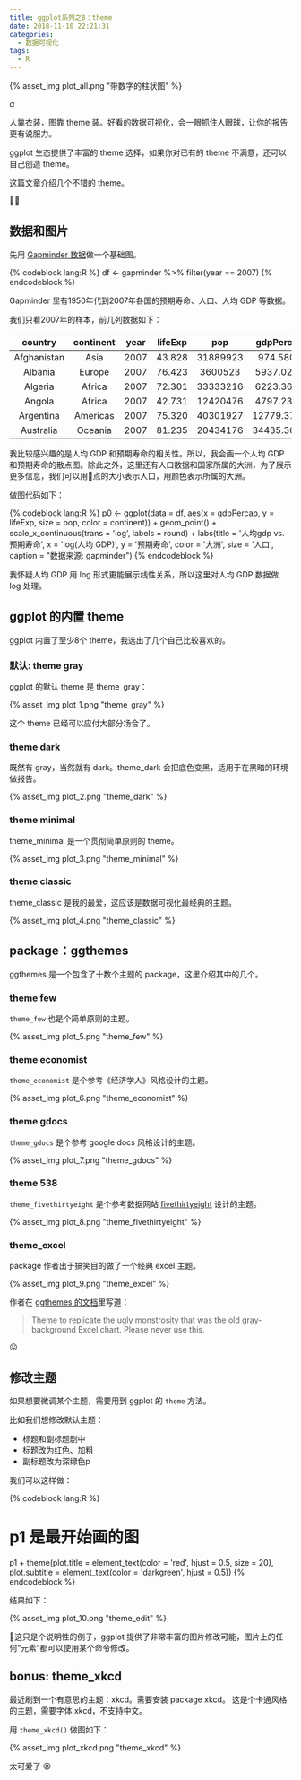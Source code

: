 ```yaml
---
title: ggplot系列之8：theme
date: 2018-11-10 22:21:31
categories:
  - 数据可视化
tags:
  - R
---
```


{% asset_img plot_all.png "带数字的柱状图" %}

$\alpha$

人靠衣装，图靠 theme 装。好看的数据可视化，会一眼抓住人眼球，让你的报告更有说服力。

ggplot 生态提供了丰富的 theme 选择，如果你对已有的 theme 不满意，还可以自己创造 theme。

这篇文章介绍几个不错的 theme。

<!-- more -->

## 数据和图片

先用 [Gapminder 数据](https://www.rdocumentation.org/packages/gapminder/versions/0.3.0)做一个基础图。

{% codeblock lang:R %}
df <- gapminder %>%
  filter(year == 2007)
{% endcodeblock %}

Gapminder 里有1950年代到2007年各国的预期寿命、人口、人均 GDP 等数据。

我们只看2007年的样本，前几列数据如下：

|   country   | continent | year | lifeExp |   pop    | gdpPercap  |
|:-----------:|:---------:|:----:|:-------:|:--------:|:----------:|
| Afghanistan |   Asia    | 2007 | 43.828  | 31889923 |  974.5803  |
|   Albania   |  Europe   | 2007 | 76.423  | 3600523  | 5937.0295  |
|   Algeria   |  Africa   | 2007 | 72.301  | 33333216 | 6223.3675  |
|   Angola    |  Africa   | 2007 | 42.731  | 12420476 | 4797.2313  |
|  Argentina  | Americas  | 2007 | 75.320  | 40301927 | 12779.3796 |
|  Australia  |  Oceania  | 2007 | 81.235  | 20434176 | 34435.3674 |

我比较感兴趣的是人均 GDP 和预期寿命的相关性。所以，我会画一个人均 GDP 和预期寿命的散点图。除此之外，这里还有人口数据和国家所属的大洲，为了展示更多信息，我们可以用点的大小表示人口，用颜色表示所属的大洲。

做图代码如下：

{% codeblock lang:R %}
p0 <- ggplot(data = df, 
             aes(x = gdpPercap, 
                 y = lifeExp, 
                 size = pop,
                 color = continent)) + 
  geom_point() +
  scale_x_continuous(trans = 'log',
                     labels = round) +
  labs(title = '人均gdp vs. 预期寿命',
       x = 'log(人均 GDP)',
       y = '预期寿命',
       color = '大洲',
       size = '人口',
       caption = "数据来源: gapminder")
{% endcodeblock %}

我怀疑人均 GDP 用 log 形式更能展示线性关系，所以这里对人均 GDP 数据做 log 处理。

## ggplot 的内置 theme

ggplot 内置了至少8个 theme，我选出了几个自己比较喜欢的。

### 默认: theme gray

ggplot 的默认 theme 是 theme_gray：

{% asset_img plot_1.png "theme_gray" %}

这个 theme 已经可以应付大部分场合了。

### theme dark

既然有 gray，当然就有 dark。theme_dark 会把底色变黑，适用于在黑暗的环境做报告。

{% asset_img plot_2.png "theme_dark" %}

### theme minimal

theme_minimal 是一个贯彻简单原则的 theme。

{% asset_img plot_3.png "theme_minimal" %}

### theme classic

theme_classic 是我的最爱，这应该是数据可视化最经典的主题。

{% asset_img plot_4.png "theme_classic" %}


## package：ggthemes

ggthemes 是一个包含了十数个主题的 package，这里介绍其中的几个。

### theme few

`theme_few` 也是个简单原则的主题。

{% asset_img plot_5.png "theme_few" %}


### theme economist
`theme_economist` 是个参考《经济学人》风格设计的主题。

{% asset_img plot_6.png "theme_economist" %}

### theme gdocs
`theme_gdocs` 是个参考 google docs 风格设计的主题。

{% asset_img plot_7.png "theme_gdocs" %}

### theme 538
`theme_fivethirtyeight` 是个参考数据网站 [fivethirtyeight](https://fivethirtyeight.com/) 设计的主题。

{% asset_img plot_8.png "theme_fivethirtyeight" %}

### theme_excel

package 作者出于搞笑目的做了一个经典 excel 主题。

{% asset_img plot_9.png "theme_excel" %}


作者在 [ggthemes 的文档](https://cran.r-project.org/web/packages/ggthemes/ggthemes.pdf)里写道：

> Theme to replicate the ugly monstrosity that was the old gray-background Excel chart. Please never
use this. 

:stuck_out_tongue:

## 修改主题

如果想要微调某个主题，需要用到 ggplot 的 `theme` 方法。

比如我们想修改默认主题：
- 标题和副标题剧中
- 标题改为红色、加粗
- 副标题改为深绿色p

我们可以这样做：

{% codeblock lang:R %}
# p1 是最开始画的图
p1 + theme(plot.title = element_text(color = 'red',  hjust = 0.5, size = 20),
           plot.subtitle = element_text(color = 'darkgreen', hjust = 0.5))
{% endcodeblock %}

结果如下：

{% asset_img plot_10.png "theme_edit" %}

这只是个说明性的例子，ggplot 提供了非常丰富的图片修改可能，图片上的任何“元素”都可以使用某个命令修改。

## bonus: theme_xkcd

最近刷到一个有意思的主题：xkcd。需要安装 package xkcd。
这是个卡通风格的主题，需要字体 xkcd，不支持中文。

用 `theme_xkcd()` 做图如下：

{% asset_img plot_xkcd.png "theme_xkcd" %}

太可爱了 :laughing:

